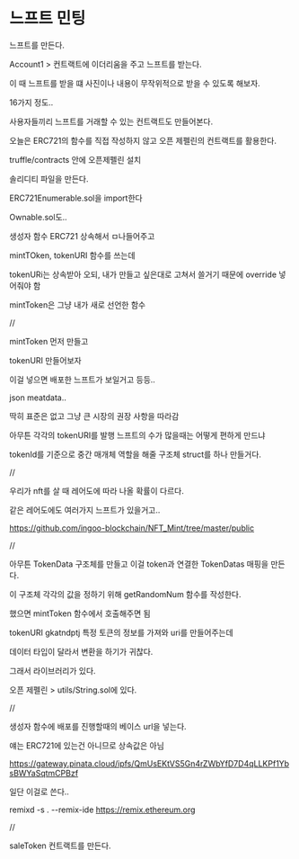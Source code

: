 # 느프트 민팅

느프트를 만든다.

Account1 > 컨트랙트에 이더리움을 주고 느프트를 받는다.

이 때 느프트를 받을 떄 사진이나 내용이 무작위적으로 받을 수 있도록 해보자.

16가지 정도..

사용자들끼리 느프트를 거래할 수 있는 컨트랙트도 만들어본다.

오늘은 ERC721의 함수를 직접 작성하지 않고 오픈 제펠린의 컨트랙트를 활용한다.


truffle/contracts 안에 오픈제펠린 설치

솔리디티 파일을 만든다.

ERC721Enumerable.sol을 import한다

Ownable.sol도..

생성자 함수 ERC721 상속해서 ㅁ나들어주고

mintTOken, tokenURI 함수를 쓰는데

tokenURi는 상속받아 오되, 내가 만들고 싶은대로 고쳐서 쓸거기 때문에 override 넣어줘야 함

mintToken은 그냥 내가 새로 선언한 함수

//

mintToken 먼저 만들고

tokenURI 만들어보자

이걸 넣으면 배포한 느프트가 보일거고 등등..

json meatdata..

딱히 표준은 없고 그냥 큰 시장의 권장 사항을 따라감

아무튼 각각의 tokenURI를 발행 느프트의 수가 많을때는 어떻게 편하게 만드냐

tokenId를 기준으로 중간 매개체 역할을 해줄 구조체 struct를 하나 만들거다.

//

우리가 nft를 살 때 레어도에 따라 나올 확률이 다르다.

같은 레어도에도 여러가지 느프트가 있을거고..

https://github.com/ingoo-blockchain/NFT_Mint/tree/master/public

//

아무튼 TokenData 구조체를 만들고 이걸 token과 연결한 TokenDatas 매핑을 만든다. 

이 구조체 각각의 값을 정하기 위해 getRandomNum 함수를 작성한다.

했으면 mintToken 함수에서 호출해주면 됨

tokenURI gkatndptj 특정 토큰의 정보를 가져와 uri를 만들어주는데

데이터 타입이 달라서 변환을 하기가 귀찮다.

그래서 라이브러리가 있다.

오픈 제펠린 > utils/String.sol에 있다.

//

생성자 함수에 배포를 진행할때의 베이스 url을 넣는다.

얘는 ERC721에 있는건 아니므로 상속값은 아님

https://gateway.pinata.cloud/ipfs/QmUsEKtVS5Gn4rZWbYfD7D4qLLKPf1YbsBWYaSqtmCPBzf

일단 이걸로 쓴다..

remixd -s . --remix-ide https://remix.ethereum.org

//

saleToken 컨트랙트를 만든다.